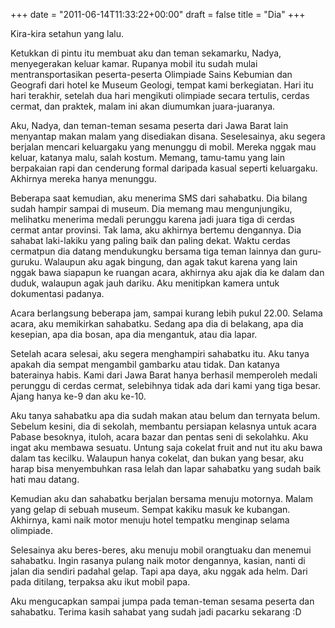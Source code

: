 +++
date = "2011-06-14T11:33:22+00:00"
draft = false
title = "Dia"
+++
<p>Kira-kira setahun yang lalu.</p>&#13;
<p>Ketukkan di pintu itu membuat aku dan teman sekamarku, Nadya, menyegerakan keluar kamar. Rupanya mobil itu sudah mulai mentransportasikan peserta-peserta Olimpiade Sains Kebumian dan Geografi dari hotel ke Museum Geologi, tempat kami berkegiatan. Hari itu hari terakhir, setelah dua hari mengikuti olimpiade secara tertulis, cerdas cermat, dan praktek, malam ini akan diumumkan juara-juaranya.</p>&#13;
<p>Aku, Nadya, dan teman-teman sesama peserta dari Jawa Barat lain menyantap makan malam yang disediakan disana. Seselesainya, aku segera berjalan mencari keluargaku yang menunggu di mobil. Mereka nggak mau keluar, katanya malu, salah kostum. Memang, tamu-tamu yang lain berpakaian rapi dan cenderung formal daripada kasual seperti keluargaku. Akhirnya mereka hanya menunggu.</p>&#13;
<p>Beberapa saat kemudian, aku menerima SMS dari sahabatku. Dia bilang sudah hampir sampai di museum. Dia memang mau mengunjungiku, melihatku menerima medali perunggu karena jadi juara tiga di cerdas cermat antar provinsi. Tak lama, aku akhirnya bertemu dengannya. Dia sahabat laki-lakiku yang paling baik dan paling dekat. Waktu cerdas cermatpun dia datang mendukungku bersama tiga teman lainnya dan guru-guruku. Walaupun aku agak bingung, dan agak takut karena yang lain nggak bawa siapapun ke ruangan acara, akhirnya aku ajak dia ke dalam dan duduk, walaupun agak jauh dariku. Aku menitipkan kamera untuk dokumentasi padanya.</p>&#13;
<p>Acara berlangsung beberapa jam, sampai kurang lebih pukul 22.00. Selama acara, aku memikirkan sahabatku. Sedang apa dia di belakang, apa dia kesepian, apa dia bosan, apa dia mengantuk, atau dia lapar.</p>&#13;
<p>Setelah acara selesai, aku segera menghampiri sahabatku itu. Aku tanya apakah dia sempat mengambil gambarku atau tidak. Dan katanya baterainya habis. Kami dari Jawa Barat hanya berhasil memperoleh medali perunggu di cerdas cermat, selebihnya tidak ada dari kami yang tiga besar. Ajang hanya ke-9 dan aku ke-10.</p>&#13;
<p>Aku tanya sahabatku apa dia sudah makan atau belum dan ternyata belum. Sebelum kesini, dia di sekolah, membantu persiapan kelasnya untuk acara Pabase besoknya, ituloh, acara bazar dan pentas seni di sekolahku. Aku ingat aku membawa sesuatu. Untung saja cokelat fruit and nut itu aku bawa dalam tas kecilku. Walaupun hanya cokelat, dan bukan yang besar, aku harap bisa menyembuhkan rasa lelah dan lapar sahabatku yang sudah baik hati mau datang.</p>&#13;
<p>Kemudian aku dan sahabatku berjalan bersama menuju motornya. Malam yang gelap di sebuah museum. Sempat kakiku masuk ke kubangan. Akhirnya, kami naik motor menuju hotel tempatku menginap selama olimpiade.</p>&#13;
<p>Selesainya aku beres-beres, aku menuju mobil orangtuaku dan menemui sahabatku. Ingin rasanya pulang naik motor dengannya, kasian, nanti di jalan dia sendiri padahal gelap. Tapi apa daya, aku nggak ada helm. Dari pada ditilang, terpaksa aku ikut mobil papa.</p>&#13;
<p>Aku mengucapkan sampai jumpa pada teman-teman sesama peserta dan sahabatku. Terima kasih sahabat yang sudah jadi pacarku sekarang :D</p> 